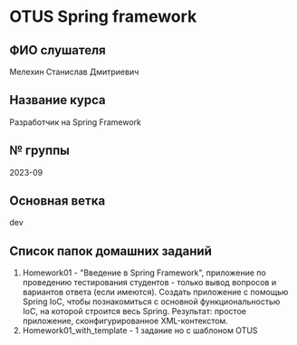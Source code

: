 # OTUS Spring framework 

## ФИО слушателя
Мелехин Станислав Дмитриевич

## Название курса
Разработчик на Spring Framework

## № группы
2023-09

## Основная ветка
dev

## Список папок домашних заданий
1. Homework01 - "Введение в Spring Framework", приложение по проведению тестирования студентов - только вывод вопросов и вариантов ответа (если имеются). Создать приложение с помощью Spring IoC, чтобы познакомиться с основной функциональностью IoC, на которой строится весь Spring.
   Результат: простое приложение, сконфигурированное XML-контекстом.
2. Homework01_with_template - 1 задание но с шаблоном OTUS
